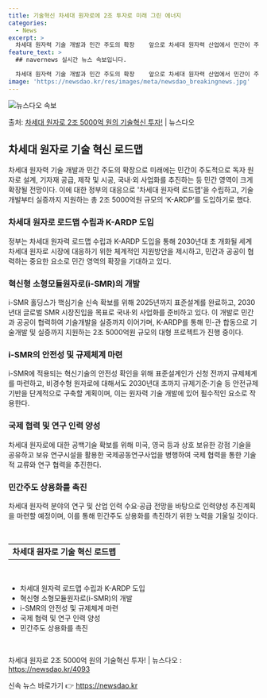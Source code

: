 ```yaml
---
title: 기술혁신 차세대 원자로에 2조 투자로 미래 그린 에너지
categories:
  - News
excerpt: >
  차세대 원자력 기술 개발과 민간 주도의 확장    앞으로 차세대 원자력 산업에서 민간이 주도적으로 독자 원자…
feature_text: >
  ## navernews 실시간 뉴스 속보입니다.

  차세대 원자력 기술 개발과 민간 주도의 확장    앞으로 차세대 원자력 산업에서 민간이 주도적으로 독자 원자…
image: 'https://newsdao.kr/res/images/meta/newsdao_breakingnews.jpg'
---
```


![뉴스다오 속보](https://newsdao.kr/res/images/meta/newsdao_breakingnews.jpg)

<p>출처: <a href="https://newsdao.kr/4093" rel="dofollow">차세대 원자로 2조 5000억 원의 기술혁신 투자!</a> | 뉴스다오</p>

<h2 data-ke-size="size26">차세대 원자로 기술 혁신 로드맵</h2>
<p data-ke-size="size16">차세대 원자력 기술 개발과 민간 주도의 확장으로 미래에는 민간이 주도적으로 독자 원자로 설계, 기자재 공급, 제작 및 시공, 국내·외 사업화를 추진하는 등 민간 영역이 크게 확장될 전망이다. 이에 대한 정부의 대응으로 '차세대 원자력 로드맵'을 수립하고, 기술개발부터 실증까지 지원하는 총 2조 5000억원 규모의 ‘K-ARDP’를 도입하기로 했다.</p>

<h3><b>차세대 원자로 로드맵 수립과 K-ARDP 도입</b></h3>
<p data-ke-size="size16">정부는 차세대 원자력 로드맵 수립과 K-ARDP 도입을 통해 2030년대 초 개화될 세계 차세대 원자로 시장에 대응하기 위한 체계적인 지원방안을 제시하고, 민간과 공공이 협력하는 중요한 요소로 민간 영역의 확장을 기대하고 있다.</p>

<h3><b>혁신형 소형모듈원자로(i-SMR)의 개발</b></h3>
<p data-ke-size="size16">i-SMR 홀딩스가 핵심기술 신속 확보를 위해 2025년까지 표준설계를 완료하고, 2030년대 글로벌 SMR 시장진입을 목표로 국내·외 사업화를 준비하고 있다. 이 개발로 민간과 공공이 협력하여 기술개발을 실증까지 이어가며, K-ARDP를 통해 민-관 합동으로 기술개발 및 실증까지 지원하는 2조 5000억원 규모의 대형 프로젝트가 진행 중이다.</p>

<h3><b>i-SMR의 안전성 및 규제체계 마련</b></h3>
<p data-ke-size="size16">i-SMR에 적용되는 혁신기술의 안전성 확인을 위해 표준설계인가 신청 전까지 규제체계를 마련하고, 비경수형 원자로에 대해서도 2030년대 초까지 규제기준·기술 등 안전규제 기반을 단계적으로 구축할 계획이며, 이는 원자력 기술 개발에 있어 필수적인 요소로 작용한다.</p>

<h3><b>국제 협력 및 연구 인력 양성</b></h3>
<p data-ke-size="size16">차세대 원자로에 대한 공백기술 확보를 위해 미국, 영국 등과 상호 보유한 강점 기술을 공유하고 보유 연구시설을 활용한 국제공동연구사업을 병행하여 국제 협력을 통한 기술적 교류와 연구 협력을 추진한다.</p>

<h3><b>민간주도 상용화를 촉진</b></h3>
<p data-ke-size="size16">차세대 원자력 분야의 연구 및 산업 인력 수요·공급 전망을 바탕으로 인력양성 추진계획을 마련할 예정이며, 이를 통해 민간주도 상용화를 촉진하기 위한 노력을 기울일 것이다.</p>

<p data-ke-size="size16">&nbsp;</p>
<table>
<tbody>
<tr>
<td style="text-align: center; height: 17px;"><b>차세대 원자로 기술 혁신 로드맵</b></td>
</tr>
</tbody>
</table>
<p data-ke-size="size16">&nbsp;</p>
<ul>
<li>차세대 원자력 로드맵 수립과 K-ARDP 도입</li>
<li>혁신형 소형모듈원자로(i-SMR)의 개발</li>
<li>i-SMR의 안전성 및 규제체계 마련</li>
<li>국제 협력 및 연구 인력 양성</li>
<li>민간주도 상용화를 촉진</li>
</ul>
<p data-ke-size="size16">&nbsp;</p>

차세대 원자로 2조 5000억 원의 기술혁신 투자! | 뉴스다오  : https://newsdao.kr/4093 

신속 뉴스 바로가기 👉 <a href="https://newsdao.kr" rel="dofollow">https://newsdao.kr</a>


